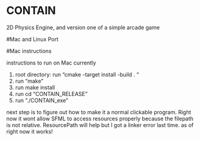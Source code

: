 # CONTAIN
2D Physics Engine, and version one of a simple arcade game


#Mac and Linux Port

#Mac instructions

instructions to run on Mac currently

1. root directory: run “cmake -target install -build . “
2. run “make”
3. run make install
4. run cd “CONTAIN_RELEASE”
5. run “./CONTAIN_exe”


next step is to figure out how to make it a normal clickable program.
Right now it wont allow SFML to access resources properly because the filepath is not relative. 
ResourcePath will help but I got a linker error last time. as of right now it works!
